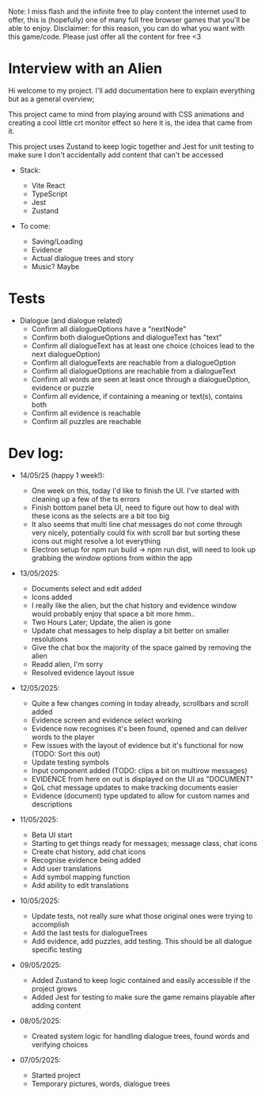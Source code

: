 Note: I miss flash and the infinite free to play content the internet used to offer, this is (hopefully) one of many full free browser games that you'll be able to enjoy.
Disclaimer: for this reason, you can do what you want with this game/code. Please just offer all the content for free <3

# Interview with an Alien

Hi welcome to my project. I'll add documentation here to explain everything but as a general overview;

This project came to mind from playing around with CSS animations and creating a cool little crt monitor effect so here it is, the idea that came from it.

This project uses Zustand to keep logic together and Jest for unit testing to make sure I don't accidentally add content that can't be accessed

- Stack:
	- Vite React
	- TypeScript
	- Jest
	- Zustand

- To come:
	- Saving/Loading
	- Evidence
	- Actual dialogue trees and story
	- Music? Maybe

# Tests
- Dialogue (and dialogue related)
	- Confirm all dialogueOptions have a "nextNode"
	- Confirm both dialogueOptions and dialogueText has "text"
	- Confirm all dialogueText has at least one choice (choices lead to the next dialogueOption)
	- Confirm all dialogueTexts are reachable from a dialogueOption
	- Confirm all dialogueOptions are reachable from a dialogueText
	- Confirm all words are seen at least once through a dialogueOption, evidence or puzzle
	- Confirm all evidence, if containing a meaning or text(s), contains both
	- Confirm all evidence is reachable
	- Confirm all puzzles are reachable

# Dev log:
- 14/05/25 (happy 1 week!):
	- One week on this, today I'd like to finish the UI. I've started with cleaning up a few of the ts errors
	- Finish bottom panel beta UI, need to figure out how to deal with these icons as the selects are a bit too big
	- It also seems that multi line chat messages do not come through very nicely, potentially could fix with scroll bar but sorting these icons out might resolve a lot everything
	- Electron setup for npm run build -> npm run dist, will need to look up grabbing the window options from within the app

- 13/05/2025:
	- Documents select and edit added
	- Icons added
	- I really like the alien, but the chat history and evidence window would probably enjoy that space a bit more hmm..
	- Two Hours Later; Update, the alien is gone
	- Update chat messages to help display a bit better on smaller resolutions
	- Give the chat box the majority of the space gained by removing the alien
	- Readd alien, I'm sorry
	- Resolved evidence layout issue

- 12/05/2025:
	- Quite a few changes coming in today already, scrollbars and scroll added
	- Evidence screen and evidence select working
	- Evidence now recognises it's been found, opened and can deliver words to the player
	- Few issues with the layout of evidence but it's functional for now (TODO: Sort this out)
	- Update testing symbols
	- Input component added (TODO: clips a bit on multirow messages)
	- EVIDENCE from here on out is displayed on the UI as "DOCUMENT"
	- QoL chat message updates to make tracking documents easier
	- Evidence (document) type updated to allow for custom names and descriptions

- 11/05/2025:
	- Beta UI start
	- Starting to get things ready for messages; message class, chat icons
   	- Create chat history, add chat icons
   	- Recognise evidence being added
   	- Add user translations
   	- Add symbol mapping function
   	- Add ability to edit translations

- 10/05/2025:
	- Update tests, not really sure what those original ones were trying to accomplish
	- Add the last tests for dialogueTrees
	- Add evidence, add puzzles, add testing. This should be all dialogue specific testing

- 09/05/2025:
	- Added Zustand to keep logic contained and easily accessible if the project grows
	- Added Jest for testing to make sure the game remains playable after adding content

- 08/05/2025:
	- Created system logic for handling dialogue trees, found words and verifying choices

- 07/05/2025:
	- Started project
	- Temporary pictures, words, dialogue trees
